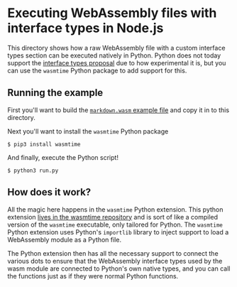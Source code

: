 # Executing WebAssembly files with interface types in Node.js

This directory shows how a raw WebAssembly file with a custom interface types
section can be executed natively in Python. Python does not today support the
[interface types proposal](https://github.com/webassembly/webidl-bindings) due
to how experimental it is, but you can use the `wasmtime` Python package to add
support for this.

## Running the example

First you'll want to build the [`markdown.wasm` example file](../markdown) and
copy it in to this directory.

Next you'll want to install the `wasmtime` Python package

```
$ pip3 install wasmtime
```

And finally, execute the Python script!

```
$ python3 run.py
```

## How does it work?

All the magic here happens in the `wasmtime` Python extension. This python
extension [lives in the wasmtime
repository](https://github.com/cranestation/wasmtime) and is sort of like a
compiled version of the `wasmtime` executable, only tailored for Python. The
`wasmtime` Python extension uses Python's `importlib` library to inject support
to load a WebAssembly module as a Python file.

The Python extension then has all the necessary support to connect the various
dots to ensure that the WebAssembly interface types used by the wasm module are
connected to Python's own native types, and you can call the functions just as
if they were normal Python functions.
